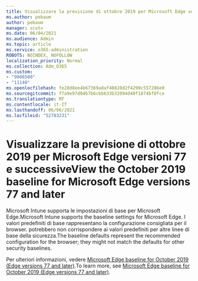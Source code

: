 ```yaml
---
title: Visualizzare la previsione di ottobre 2019 per Microsoft Edge versioni 77 e successive
ms.author: pebaum
author: pebaum
manager: scotv
ms.date: 06/04/2021
ms.audience: Admin
ms.topic: article
ms.service: o365-administration
ROBOTS: NOINDEX, NOFOLLOW
localization_priority: Normal
ms.collection: Adm_O365
ms.custom:
- "9006500"
- "11140"
ms.openlocfilehash: fe28d8ee4b67369a8af40828d2f4290c557286e0
ms.sourcegitcommit: f7a9e97d04b7b6cbb633b32094d40f1874bf0fce
ms.translationtype: MT
ms.contentlocale: it-IT
ms.lasthandoff: 06/06/2021
ms.locfileid: "52783231"
---
```

# <a name="view-the-october-2019-baseline-for-microsoft-edge-versions-77-and-later"></a><span data-ttu-id="87330-102">Visualizzare la previsione di ottobre 2019 per Microsoft Edge versioni 77 e successive</span><span class="sxs-lookup"><span data-stu-id="87330-102">View the October 2019 baseline for Microsoft Edge versions 77 and later</span></span>

<span data-ttu-id="87330-103">Microsoft Intune supporta le impostazioni di base per Microsoft Edge.</span><span class="sxs-lookup"><span data-stu-id="87330-103">Microsoft Intune supports the baseline settings for Microsoft Edge.</span></span> <span data-ttu-id="87330-104">I valori predefiniti di base rappresentano la configurazione consigliata per il browser. potrebbero non corrispondere ai valori predefiniti per altre linee di base della sicurezza.</span><span class="sxs-lookup"><span data-stu-id="87330-104">The baseline defaults represent the recommended configuration for the browser; they might not match the defaults for other security baselines.</span></span>

<span data-ttu-id="87330-105">Per ulteriori informazioni, vedere [Microsoft Edge baseline for October 2019 (Edge versions 77 and later)](/mem/intune/protect/security-baseline-settings-edge?pivots=edge-october-2019).</span><span class="sxs-lookup"><span data-stu-id="87330-105">To learn more, see [Microsoft Edge baseline for October 2019 (Edge versions 77 and later)](/mem/intune/protect/security-baseline-settings-edge?pivots=edge-october-2019).</span></span>